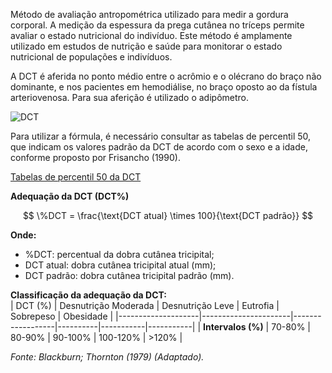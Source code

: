 Método de avaliação antropométrica utilizado para medir a gordura corporal. A medição da espessura da prega cutânea no tríceps permite avaliar o estado nutricional do indivíduo. Este método é amplamente utilizado em estudos de nutrição e saúde para monitorar o estado nutricional de populações e indivíduos.

A DCT é aferida no ponto médio entre o acrômio e o olécrano do braço não dominante, e nos pacientes em hemodiálise, no braço oposto ao da fístula arteriovenosa. Para sua aferição é utilizado o adipômetro.

![DCT](img/DCT.png 'DCT')

Para utilizar a fórmula, é necessário consultar as tabelas de percentil 50, que indicam os valores padrão da DCT de acordo com o sexo e a idade, conforme proposto por Frisancho (1990).

[Tabelas de percentil 50 da DCT](/docs/Distribuicao-em-percentis-do-DCT.pdf)

**Adequação da DCT (DCT%)**

$$
\%DCT = \frac{\text{DCT atual} \times 100}{\text{DCT padrão}}
$$

**Onde:**

-   %DCT: percentual da dobra cutânea tricipital;
-   DCT atual: dobra cutânea tricipital atual (mm);
-   DCT padrão: dobra cutânea tricipital padrão (mm).

**Classificação da adequação da DCT:**  
| DCT (%) | Desnutrição Moderada | Desnutrição Leve | Eutrofia | Sobrepeso | Obesidade |
|--------------------|----------------------|------------------|----------|-----------|-----------|
| **Intervalos (%)** | 70-80% | 80-90% | 90-100% | 100-120% | >120% |

_Fonte: Blackburn; Thornton (1979) (Adaptado)._
